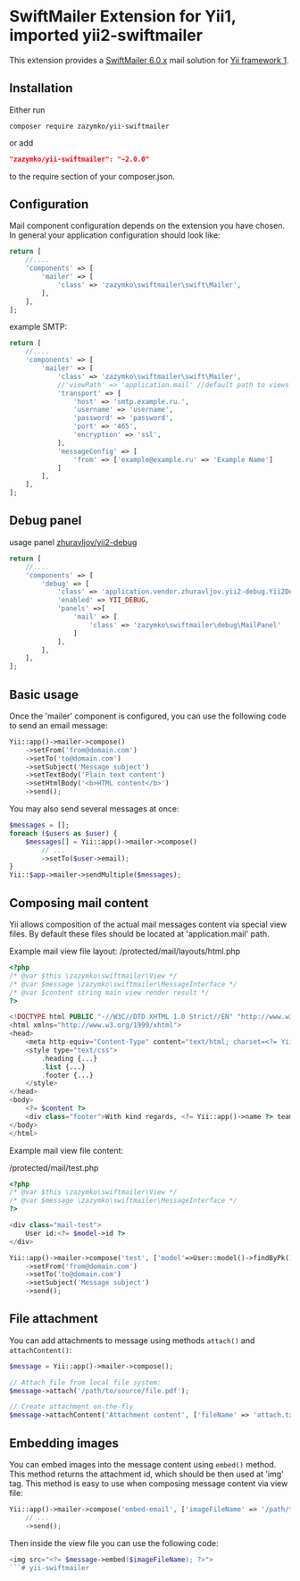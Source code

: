 SwiftMailer Extension for Yii1, imported yii2-swiftmailer
===============================

This extension provides a [SwiftMailer 6.0.x](http://swiftmailer.org/) mail solution for [Yii framework 1](http://www.yiiframework.com).


Installation
------------

Either run

```
composer require zazymko/yii-swiftmailer
```

or add

```json
"zazymko/yii-swiftmailer": "~2.0.0"
```

to the require section of your composer.json.


Configuration
-------------

Mail component configuration depends on the extension you have chosen.
In general your application configuration should look like:

```php
return [
    //....
    'components' => [
        'mailer' => [
            'class' => 'zazymko\swiftmailer\swift\Mailer',
        ],
    ],
];
```
example SMTP:
```php
return [
    //....
    'components' => [
        'mailer' => [
            'class' => 'zazymko\swiftmailer\swift\Mailer',
            //'viewPath' => 'application.mail' //default path to views
            'transport' => [
                'host' => 'smtp.example.ru.',
                'username' => 'username',
                'password' => 'password',
                'port' => '465',
                'encryption' => 'ssl',
            ],
            'messageConfig' => [
                'from' => ['example@example.ru' => 'Example Name']
            ]
        ],
    ],
];

```

Debug panel
-----
usage panel [zhuravljov/yii2-debug](https://github.com/zhuravljov/yii2-debug)
```php
return [
    //....
    'components' => [
        'debug' => [
            'class' => 'application.vendor.zhuravljov.yii2-debug.Yii2Debug',
            'enabled' => YII_DEBUG,
            'panels' =>[
                'mail' => [
                    'class' => 'zazymko\swiftmailer\debug\MailPanel'
                ]
            ],
        ],
    ],
];

```


Basic usage
-----------

Once the 'mailer' component is configured, you can use the following code to send an email message:

```php
Yii::app()->mailer->compose()
    ->setFrom('from@domain.com')
    ->setTo('to@domain.com')
    ->setSubject('Message subject')
    ->setTextBody('Plain text content')
    ->setHtmlBody('<b>HTML content</b>')
    ->send();
```
You may also send several messages at once:

```php
$messages = [];
foreach ($users as $user) {
    $messages[] = Yii::app()->mailer->compose()
        // ...
        ->setTo($user->email);
}
Yii::$app->mailer->sendMultiple($messages);
```


Composing mail content
----------------------

Yii allows composition of the actual mail messages content via special view files.
By default these files should be located at 'application.mail' path.

Example mail view file layout:
/protected/mail/layouts/html.php
```php
<?php
/* @var $this \zazymko\swiftmailer\View */
/* @var $message \zazymko\swiftmailer\MessageInterface */
/* @var $content string main view render result */
?>

<!DOCTYPE html PUBLIC "-//W3C//DTD XHTML 1.0 Strict//EN" "http://www.w3.org/TR/xhtml1/DTD/xhtml1-strict.dtd">
<html xmlns="http://www.w3.org/1999/xhtml">
<head>
    <meta http-equiv="Content-Type" content="text/html; charset=<?= Yii::app()->charset ?>" />
    <style type="text/css">
        .heading {...}
        .list {...}
        .footer {...}
    </style>
</head>
<body>
    <?= $content ?>
    <div class="footer">With kind regards, <?= Yii::app()->name ?> team</div>
</body>
</html>
```

Example mail view file content:

/protected/mail/test.php
```php
<?php
/* @var $this \zazymko\swiftmailer\View */
/* @var $message \zazymko\swiftmailer\MessageInterface */
?>

<div class="mail-test">
    User id:<?= $model->id ?>
</div>
```

```php
Yii::app()->mailer->compose('test', ['model'=>User::model()->findByPk(1)])
    ->setFrom('from@domain.com')
    ->setTo('to@domain.com')
    ->setSubject('Message subject')
    ->send();
```


File attachment
---------------

You can add attachments to message using methods `attach()` and `attachContent()`:

```php
$message = Yii::app()->mailer->compose();

// Attach file from local file system:
$message->attach('/path/to/source/file.pdf');

// Create attachment on-the-fly
$message->attachContent('Attachment content', ['fileName' => 'attach.txt', 'contentType' => 'text/plain']);
```


Embedding images
----------------

You can embed images into the message content using `embed()` method. This method returns the attachment id,
which should be then used at 'img' tag.
This method is easy to use when composing message content via view file:

```php
Yii::app()->mailer->compose('embed-email', ['imageFileName' => '/path/to/image.jpg'])
    // ...
    ->send();
```

Then inside the view file you can use the following code:

```php
<img src="<?= $message->embed($imageFileName); ?>">
```# yii-swiftmailer
